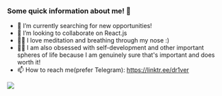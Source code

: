 ### Some quick information about me! 👋

- 🎯 I’m currently searching for new opportunities!
- 👯 I’m looking to collaborate on React.js
- 🧘‍♂️ I love meditation and breathing through my nose :)
- 🧑‍💻 I am also obsessed with self-development and other important spheres of life because I am genuinely sure that's important and does worth it! 
- 📫 How to reach me(prefer Telegram): https://linktr.ee/dr1ver


[![](https://www.codewars.com/users/dr1verrr/badges/large)](https://www.codewars.com/users/dr1verrr)

